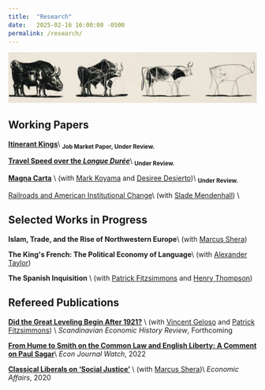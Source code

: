 ```yaml
---
title:  "Research"
date:   2025-02-16 16:00:00 -0500
permalink: /research/
---
```


![Picasso](/assets/images/\bulls.png)

## Working Papers

**[Itinerant Kings](https://papers.ssrn.com/sol3/papers.cfm?abstract_id=4689473)**\\
<sub>**Job Market Paper, Under Review.**</sub>

**[Travel Speed over the *Longue Durée*](https://papers.ssrn.com/sol3/papers.cfm?abstract_id=4635304)**\\
<sub>**Under Review.**</sub>

**[Magna Carta](https://papers.ssrn.com/sol3/papers.cfm?abstract_id=4503918)** \\
(with [Mark Koyama](https://mason.gmu.edu/~mkoyama2/About.html) and [Desiree Desierto](https://desireedesierto.com))\\
<sub>**Under Review.**

<a href="/assets/documents/Mendenhall_Hall_SpecialLegislation.pdf">Railroads and American Institutional Change</a>\\
(with [Slade Mendenhall](https://slademendenhall.com)) \\

## Selected Works in Progress

**Islam, Trade, and the Rise of Northwestern Europe**\\
(with [Marcus Shera](https://www.marcusshera.com))

**The King's French: The Political Economy of Language**\\
(with [Alexander Taylor](https://alexntaylor.github.io))

**The Spanish Inquisition** \\
(with [Patrick Fitzsimmons](https://www.patrubenfitz.com) and [Henry Thompson](https://www.henryathompson.com))

## Refereed Publications

**[Did the Great Leveling Begin After 1921?](https://papers.ssrn.com/sol3/papers.cfm?abstract_id=4579359)** \\
(with [Vincent Geloso](https://vincentgeloso.com) and [Patrick Fitzsimmons](https://www.patrubenfitz.com)) \\
*Scandinavian Economic History Review*, Forthcoming


**[From Hume to Smith on the Common Law and English Liberty: A Comment on Paul Sagar](https://econjwatch.org/articles/from-hume-to-smith-on-the-common-law-and-english-liberty-a-comment-on-paul-sagar)**\\
*Econ Journal Watch*, 2022

**[Classical Liberals on ‘Social Justice’](https://onlinelibrary.wiley.com/doi/abs/10.1111/ecaf.12428)** \\
(with [Marcus Shera](https://www.marcusshera.com))\\
*Economic Affairs*, 2020
